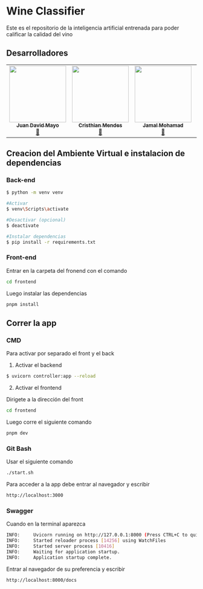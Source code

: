 # Wine Classifier
Este es el repositorio de la inteligencia artificial entrenada para poder calificar la calidad del vino

## Desarrolladores
<table align="center">
    <tbody>
        <tr>
            <td align="center"><a href="https://github.com/MayoJuanDavid" rel="nofollow"><img src="https://avatars.githubusercontent.com/u/102425852?v=4" width="150px;" alt="" style="max-width:100%;"><br><sub><b>Juan David Mayo</b></sub></a><br><a href="" title="Commits"><g-emoji class="g-emoji" alias="book" fallback-src="https://github.githubassets.com/images/icons/emoji/unicode/1f4d6.png">📖</g-emoji></a></td>
            <td align="center"><a href="https://github.com/Cris27M" rel="nofollow"><img src="https://avatars.githubusercontent.com/u/145819828?v=4" width="150px;" alt="" style="max-width:100%;"><br><sub><b>Cristhian Mendes</b></sub></a><br><a href="" title="Commits"><g-emoji class="g-emoji" alias="book" fallback-src="https://github.githubassets.com/images/icons/emoji/unicode/1f4d6.png">📖</g-emoji></a></td>
            <td align="center"><a href="https://github.com/jamer1215" rel="nofollow"><img src="https://avatars.githubusercontent.com/u/145820049?v=4" width="150px;" alt="" style="max-width:100%;"><br><sub><b>Jamal Mohamad</b></sub></a><br><a href="" title="Commits"><g-emoji class="g-emoji" alias="book" fallback-src="https://github.githubassets.com/images/icons/emoji/unicode/1f4d6.png">📖</g-emoji></a></td>
            <td align="center"><a href="https://github.com/Gabsousa2203" rel="nofollow"><img src="https://avatars.githubusercontent.com/u/147444025?v=4" width="150px;" alt="" style="max-width:100%;"><br><sub><b>Gabriel De Sousa</b></sub></a><br><a href="" title="Commits"><g-emoji class="g-emoji" alias="book" fallback-src="https://github.githubassets.com/images/icons/emoji/unicode/1f4d6.png">📖</g-emoji></a></td>
        </tr>
    </tbody>
</table>

## Creacion del Ambiente Virtual e instalacion de dependencias

### Back-end

```bash
$ python -m venv venv

#Activar
$ venv\Scripts\activate

#Desactivar (opcional)
$ deactivate

#Instalar dependencias
$ pip install -r requirements.txt
```
### Front-end

Entrar en la carpeta del fronend con el comando 

```bash
cd frontend
```

Luego instalar las dependencias 

```bash
pnpm install
```


## Correr la app

### CMD

Para activar por separado el front y el back 

1. Activar el backend

```bash
$ uvicorn controller:app --reload
```

2. Activar el frontend

Dirigete a la dirección del front

```bash
cd frontend
```

Luego corre el siguiente comando

```bash
pnpm dev
```

### Git Bash

Usar el siguiente comando

```bash
./start.sh
```

Para acceder a la app debe entrar al navegador y escribir

```bash
http://localhost:3000
```


### Swagger 

Cuando en la terminal aparezca 

```bash
INFO:     Uvicorn running on http://127.0.0.1:8000 (Press CTRL+C to quit)
INFO:     Started reloader process [14256] using WatchFiles
INFO:     Started server process [10416]
INFO:     Waiting for application startup.
INFO:     Application startup complete.
```

Entrar al navegador de su preferencia y escribir

```bash
http://localhost:8000/docs
```
